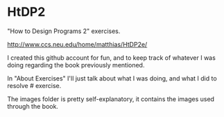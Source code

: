 # HtDP2

"How to Design Programs 2" exercises.

http://www.ccs.neu.edu/home/matthias/HtDP2e/

I created this github account for fun, and to keep track of whatever I 
was doing regarding the book previously mentioned.

In "About Exercises" I'll just talk about what I was doing, and what I 
did to resolve # exercise.

The images folder is pretty self-explanatory, it contains the images 
used through the book.

